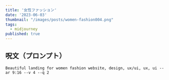 ```yaml
---
title: '女性ファッション'
date: '2023-06-03'
thumbnail: "/images/posts/women-fashion004.png"
tags:
  - midjourney
published: true
---
```


## 呪文（プロンプト）
```
Beautiful landing for women fashion website, design, ux/ui, ux, ui --ar 9:16 --v 4 --q 2
```